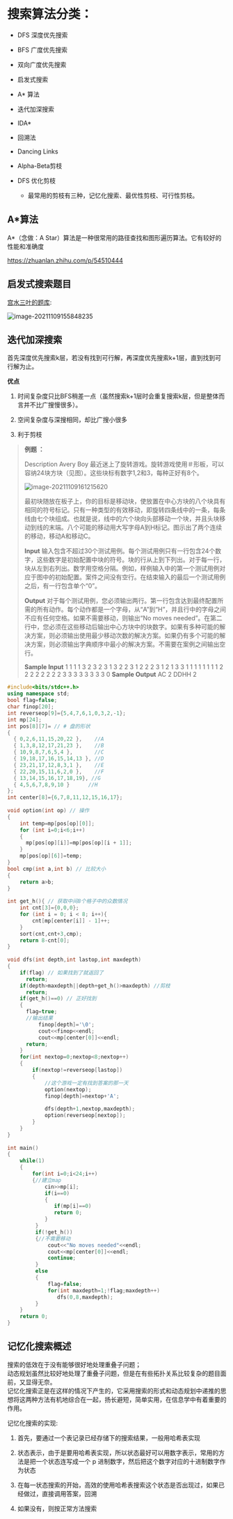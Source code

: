 

# 搜索算法分类：

- DFS 深度优先搜索

- BFS 广度优先搜索

- 双向广度优先搜索
- 启发式搜索
- A* 算法
- 迭代加深搜索
- IDA*
- 回溯法
- Dancing Links
- Alpha-Beta剪枝
- DFS 优化剪枝
  - 最常用的剪枝有三种，记忆化搜索、最优性剪枝、可行性剪枝。

## A*算法

A*（念做：A Star）算法是一种很常用的路径查找和图形遍历算法。它有较好的性能和准确度

https://zhuanlan.zhihu.com/p/54510444

## 启发式搜索题目

[宫水三叶的题库](https://github.com/SharingSource/LogicStack-LeetCode/wiki/%E5%90%AF%E5%8F%91%E5%BC%8F%E6%90%9C%E7%B4%A2): 

![image-20211109155848235](D:\gitCode\leetcode-exercise\problems\搜索算法\记忆化搜索概述\image-20211109155848235.png)



## 迭代加深搜索

首先深度优先搜索k层，若没有找到可行解，再深度优先搜索k+1层，直到找到可行解为止。

**优点**

1. 时间复杂度只比BFS稍差一点（虽然搜索k+1层时会重复搜索k层，但是整体而言并不比广搜慢很多）。

2. 空间复杂度与深搜相同，却比广搜小很多

3. 利于剪枝

> **例题 ：**
>
> Description
> Avery Boy 最近迷上了旋转游戏。旋转游戏使用＃形板，可以容纳24块方块（见图）。这些块标有数字1,2和3，每种正好有8个。
>
> ![image-20211109161215620](D:\gitCode\leetcode-exercise\problems\搜索算法\记忆化搜索概述\image-20211109161215620.png)
>
> 最初块随放在板子上，你的目标是移动块，使放置在中心方块的八个块具有相同的符号标记。只有一种类型的有效移动，即旋转四条线中的一条，每条线由七个块组成。也就是说，线中的六个块向头部移动一个块，并且头块移动到线的末端。八个可能的移动用大写字母A到H标记。图示出了两个连续的移动，移动A和移动C。
>
> **Input**
> 输入包含不超过30个测试用例。每个测试用例只有一行包含24个数字，这些数字是初始配置中块的符号。块的行从上到下列出。对于每一行，块从左到右列出。数字用空格分隔。例如，样例输入中的第一个测试用例对应于图中的初始配置。案件之间没有空行。在结束输入的最后一个测试用例之后，有一行包含单个“0”。
>
> **Output**
> 对于每个测试用例，您必须输出两行。第一行包含达到最终配置所需的所有动作。每个动作都是一个字母，从“A”到“H”，并且行中的字母之间不应有任何空格。如果不需要移动，则输出“No moves needed”。在第二行中，您必须在这些移动后输出中心方块中的块数字。如果有多种可能的解决方案，则必须输出使用最少移动次数的解决方案。如果仍有多个可能的解决方案，则必须输出字典顺序中最小的解决方案。不需要在案例之间输出空行。
>
> **Sample Input**
> 1 1 1 1 3 2 3 2 3 1 3 2 2 3 1 2 2 2 3 1 2 1 3 3
> 1 1 1 1 1 1 1 1 2 2 2 2 2 2 2 2 3 3 3 3 3 3 3 3
> 0
> **Sample Output**
> AC
> 2
> DDHH
> 2

```cpp
#include<bits/stdc++.h>
using namespace std;
bool flag=false;
char finop[20];
int reverseop[9]={5,4,7,6,1,0,3,2,-1};
int mp[24];
int pos[8][7]= // # 盘的形状
{
  { 0,2,6,11,15,20,22 },    //A
  { 1,3,8,12,17,21,23 },    //B
  { 10,9,8,7,6,5,4 },       //C
  { 19,18,17,16,15,14,13 }, //D
  { 23,21,17,12,8,3,1 },    //E
  { 22,20,15,11,6,2,0 },    //F
  { 13,14,15,16,17,18,19}, //G
  { 4,5,6,7,8,9,10 }      //H
};
int center[8]={6,7,8,11,12,15,16,17};
 
void option(int op) // 操作
{
    int temp=mp[pos[op][0]];
    for (int i=0;i<6;i++)
    {
      mp[pos[op][i]]=mp[pos[op][i + 1]];
    }
    mp[pos[op][6]]=temp;
}
bool cmp(int a,int b) // 比较大小
{
    return a>b;
}
 
int get_h(){ // 获取中间8个格子中的众数情况
    int cnt[3]={0,0,0};
    for (int i = 0; i < 8; i++){
        cnt[mp[center[i]] - 1]++;
    }
    sort(cnt,cnt+3,cmp);
    return 8-cnt[0];
}
 
void dfs(int depth,int lastop,int maxdepth)
{
    if(flag) // 如果找到了就返回了
      return;
    if(depth>maxdepth||depth+get_h()>maxdepth) //剪枝
      return;
    if(get_h()==0) // 正好找到
    {
      flag=true;
      //输出结果
          finop[depth]='\0';
          cout<<finop<<endl;
          cout<<mp[center[0]]<<endl;
      return;
    }
    for(int nextop=0;nextop<8;nextop++)
    {
        if(nextop!=reverseop[lastop])
        {
            //这个游戏一定有找到答案的那一天
            option(nextop);
            finop[depth]=nextop+'A';
            
            dfs(depth+1,nextop,maxdepth);
            option(reverseop[nextop]);
        }
    }
}
 
int main()
{
    while(1)
    {
        for(int i=0;i<24;i++)
        {//建立map
            cin>>mp[i];
            if(i==0)
            {
               if(mp[i]==0)
               return 0;
            }
         }
         if(!get_h())
         {//不需要移动
             cout<<"No moves needed"<<endl;
             cout<<mp[center[0]]<<endl;
             continue;
         }
         else
         {
             flag=false;
             for(int maxdepth=1;!flag;maxdepth++)
                dfs(0,8,maxdepth);
         }
    }
    return 0;
}
```



## 记忆化搜索概述

搜索的低效在于没有能够很好地处理重叠子问题；  
动态规划虽然比较好地处理了重叠子问题，但是在有些拓扑关系比较复杂的题目面前，又显得无奈。  
记忆化搜索正是在这样的情况下产生的，它采用搜索的形式和动态规划中递推的思想将这两种方法有机地综合在一起，扬长避短，简单实用，在信息学中有着重要的作用。

记忆化搜索的实现:

1. 首先，要通过一个表记录已经存储下的搜索结果，一般用哈希表实现

2. 状态表示，由于是要用哈希表实现，所以状态最好可以用数字表示，常用的方法是把一个状态连写成一个 p 进制数字，然后把这个数字对应的十进制数字作为状态

3. 在每一状态搜索的开始，高效的使用哈希表搜索这个状态是否出现过，如果已经做过，直接调用答案，回溯

4. 如果没有，则按正常方法搜索
